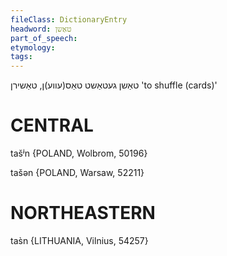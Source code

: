 ```yaml
---
fileClass: DictionaryEntry
headword: טאַשן
part_of_speech: 
etymology: 
tags: 
---
```

טאַשן
געטאַשט
טאַס(עווע‏)ן, טאַשירן
'to shuffle (cards)'

CENTRAL
========

tašʲn {POLAND, Wolbrom, 50196}

tašən {POLAND, Warsaw, 52211}

NORTHEASTERN
==============

tas̀n {LITHUANIA, Vilnius, 54257}